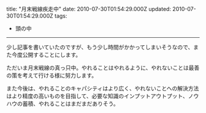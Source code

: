 title: "月末戦線疾走中"
date: 2010-07-30T01:54:29.000Z
updated: 2010-07-30T01:54:29.000Z
tags: 
  - 頭の中
---


少し記事を書いていたのですが、もう少し時間がかかってしまいそうなので、また今度公開することにします。

ただいま月末戦線の真っ只中。やれることはやれるように、やれないことは最善の策を考えて行ける様に努力します。

また今後は、やれることのキャパシティはより広く、やれないことへの解決方法はより精度の高いものを目指して、必要な知識のインプットアウトプット、ノウハウの蓄積、やれることはまだまだありそう。


